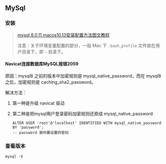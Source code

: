 ## MySql

### 安装

> [mysql 8.0.11 macos10.13安装配置方法图文教程](<http://www.manongjc.com/article/4358.html>)
>
> 注意：关于环境变量配置的部分，一般 Mac 下 `.bash_profile` 文件放在用户目录下，即 `~` 目录下。

#### Navicat连接数据库MySQL报错2059

原因：mysql8 之前的版本中加密规则是 mysql_native_password，而在 mysql8 之后，加密规则是 caching_sha2_password。

解决方法：

1. 第一种是升级 navicat 驱动

2. 第二种是把mysql用户登录密码加密规则还原成 mysql_native_password

   ```mysql
   ALTER USER 'root'@'localhost' IDENTIFIED WITH mysql_native_password BY 'password';
   -- password 是你要设置的密码
   ```


### 查看版本

```mysql
mysql -V
```

